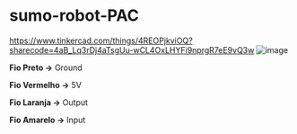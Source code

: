 # sumo-robot-PAC
https://www.tinkercad.com/things/4REOPjkviOQ?sharecode=4aB_Lq3rDj4aTsgUu-wCL4OxLHYFi9nprgR7eE9vQ3w
![image](https://user-images.githubusercontent.com/125526050/227752442-9e2bac50-faa9-4ef2-8694-bde24a389990.png)

**Fio Preto ->**  Ground

**Fio Vermelho ->** 5V

**Fio Laranja ->** Output

**Fio Amarelo ->** Input

